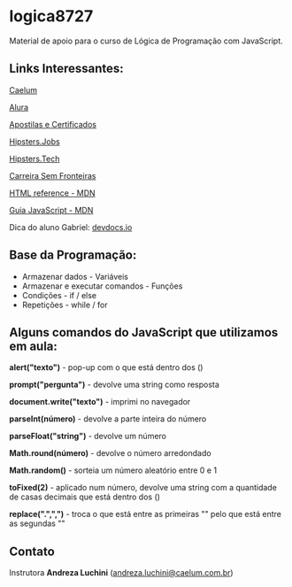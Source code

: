 # logica8727

Material de apoio para o curso de Lógica de Programação com JavaScript.


## Links Interessantes:


[Caelum](https://www.caelum.com.br/)

[Alura](https://www.alura.com.br/)

[Apostilas e Certificados](http://aluno.caelum.com.br/login)

[Hipsters.Jobs](https://hipsters.jobs/)

[Hipsters.Tech](https://hipsters.tech/)

[Carreira Sem Fronteiras](https://www.carreirasemfronteiras.com.br/)

[HTML reference - MDN](https://developer.mozilla.org/en-US/docs/Web/HTML/Element)

[Guia JavaScript - MDN](https://developer.mozilla.org/en-US/docs/Web/JavaScript)


Dica do aluno Gabriel:
[devdocs.io](https://devdocs.io/javascript/)


## Base da Programação:
- Armazenar dados - Variáveis
- Armazenar e executar comandos - Funções
- Condições - if / else
- Repetições - while / for


## Alguns comandos do JavaScript que utilizamos em aula:

**alert("texto")** - pop-up com o que está dentro dos ()

**prompt("pergunta")** - devolve uma string como resposta

**document.write("texto")** - imprimi no navegador

**parseInt(número)** - devolve a parte inteira do número

**parseFloat("string")** - devolve um número

**Math.round(número)** - devolve o número arredondado

**Math.random()** - sorteia um número aleatório entre 0 e 1

**toFixed(2)** - aplicado num número, devolve uma string com a quantidade de casas decimais que está dentro dos ()

**replace(".",",")** - troca o que está entre as primeiras "" pelo que está entre as segundas ""


## Contato

Instrutora **Andreza Luchini** (andreza.luchini@caelum.com.br)
